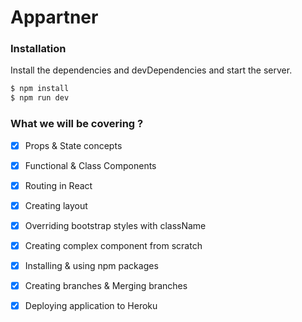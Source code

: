 # Appartner

### Installation

Install the dependencies and devDependencies and start the server.

```sh
$ npm install
$ npm run dev
```

###  What we will be covering ?

- [x] Props & State concepts

- [x] Functional & Class Components

- [x] Routing in React

- [x] Creating layout

- [x] Overriding bootstrap styles with className

- [x] Creating complex component from scratch

- [x] Installing & using npm packages

- [x] Creating branches & Merging branches

- [x] Deploying application to Heroku
